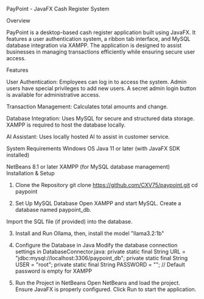 PayPoint - JavaFX Cash Register System

Overview

PayPoint is a desktop-based cash register application built using JavaFX. It features a user authentication system, a ribbon tab interface, and MySQL database integration via XAMPP. The application is designed to assist businesses in managing transactions efficiently while ensuring secure user access.

Features

User Authentication:
Employees can log in to access the system.
Admin users have special privileges to add new users.
A secret admin login button is available for administrative access.

Transaction Management:
Calculates total amounts and change.

Database Integration:
Uses MySQL for secure and structured data storage.
XAMPP is required to host the database locally.

AI Assistant:
Uses locally hosted AI to assist in customer service.

System Requirements
Windows OS
Java 11 or later (with JavaFX SDK installed)

NetBeans 8.1 or later
XAMPP (for MySQL database management)
Installation & Setup

1. Clone the Repository
 git clone https://github.com/CXV75/paypoint.git
 cd paypoint

2. Set Up MySQL Database
Open XAMPP and start MySQL.
Create a database named paypoint_db.

Import the SQL file (if provided) into the database.

3. Install and Run Ollama, then, install the model "llama3.2:1b"

4. Configure the Database in Java
Modify the database connection settings in DatabaseConnector.java:
private static final String URL = "jdbc:mysql://localhost:3306/paypoint_db";
private static final String USER = "root";
private static final String PASSWORD = ""; // Default password is empty for XAMPP

5. Run the Project in NetBeans
Open NetBeans and load the project.
Ensure JavaFX is properly configured.
Click Run to start the application.